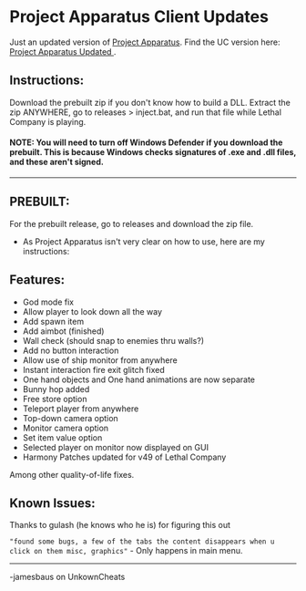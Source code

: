 # Project Apparatus Client Updates

Just an updated version of [Project Apparatus](https://github.com/KaylinOwO/Project-Apparatus/tree/main/ProjectApparatus).
Find the UC version here: [<Release> Project Apparatus Updated ](https://www.unknowncheats.me/forum/lethal-company/620315-project-apparatus-updated.html).

## Instructions:

Download the prebuilt zip if you don't know how to build a DLL. Extract the zip ANYWHERE, go to releases > inject.bat, and run that file while Lethal Company is playing.

#### NOTE: You will need to turn off Windows Defender if you download the prebuilt. This is because Windows checks signatures of .exe and .dll files, and these aren't signed.

---

## PREBUILT:

For the prebuilt release, go to releases and download the zip file.

- As Project Apparatus isn't very clear on how to use, here are my instructions:

## Features:

- God mode fix
- Allow player to look down all the way
- Add spawn item
- Add aimbot (finished)
- Wall check (should snap to enemies thru walls?)
- Add no button interaction
- Allow use of ship monitor from anywhere
- Instant interaction fire exit glitch fixed
- One hand objects and One hand animations are now separate
- Bunny hop added
- Free store option
- Teleport player from anywhere
- Top-down camera option
- Monitor camera option
- Set item value option
- Selected player on monitor now displayed on GUI
- Harmony Patches updated for v49 of Lethal Company

Among other quality-of-life fixes.

## Known Issues:
Thanks to gulash (he knows who he is) for figuring this out

`"found some bugs, a few of the tabs the content disappears when u click on them
misc, graphics"` - Only happens in main menu.

--- 
-jamesbaus on UnkownCheats
